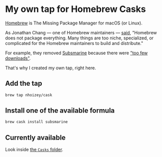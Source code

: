 # My own tap for Homebrew Casks

[Homebrew](https://brew.sh/) is The Missing Package Manager for macOS (or Linux).

As Jonathan Chang — one of Homebrew maintainers — [said](https://jonathanchang.org/blog/maintain-your-own-homebrew-repository-with-binary-bottles/), "Homebrew does not package everything. Many things are too niche, specialized, or complicated for the Homebrew maintainers to build and distribute."

For example, they removed [Subsmarine](https://www.cocoawithchurros.com/subsmarine.php) because there were ["too few downloads"](https://github.com/Homebrew/homebrew-cask/commit/19ad2b9e10417f95ccab12ee8031e2bea96ec13e).

That's why I created my own tap, right here.

## Add the tap

```bash
brew tap nhoizey/cask
```

## Install one of the available formula

```bash
brew cask install subsmarine
```

## Currently available

Look inside [the `Casks` folder](./Casks/).
